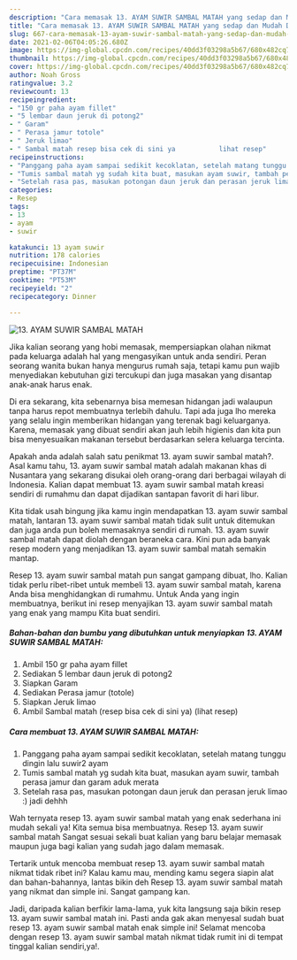 ```yaml
---
description: "Cara memasak 13. AYAM SUWIR SAMBAL MATAH yang sedap dan Mudah Dibuat"
title: "Cara memasak 13. AYAM SUWIR SAMBAL MATAH yang sedap dan Mudah Dibuat"
slug: 667-cara-memasak-13-ayam-suwir-sambal-matah-yang-sedap-dan-mudah-dibuat
date: 2021-02-06T04:05:26.680Z
image: https://img-global.cpcdn.com/recipes/40dd3f03298a5b67/680x482cq70/13-ayam-suwir-sambal-matah-foto-resep-utama.jpg
thumbnail: https://img-global.cpcdn.com/recipes/40dd3f03298a5b67/680x482cq70/13-ayam-suwir-sambal-matah-foto-resep-utama.jpg
cover: https://img-global.cpcdn.com/recipes/40dd3f03298a5b67/680x482cq70/13-ayam-suwir-sambal-matah-foto-resep-utama.jpg
author: Noah Gross
ratingvalue: 3.2
reviewcount: 13
recipeingredient:
- "150 gr paha ayam fillet"
- "5 lembar daun jeruk di potong2"
- " Garam"
- " Perasa jamur totole"
- " Jeruk limao"
- " Sambal matah resep bisa cek di sini ya           lihat resep"
recipeinstructions:
- "Panggang paha ayam sampai sedikit kecoklatan, setelah matang tunggu dingin lalu suwir2 ayam"
- "Tumis sambal matah yg sudah kita buat, masukan ayam suwir, tambah perasa jamur dan garam aduk merata"
- "Setelah rasa pas, masukan potongan daun jeruk dan perasan jeruk limao :) jadi dehhh"
categories:
- Resep
tags:
- 13
- ayam
- suwir

katakunci: 13 ayam suwir 
nutrition: 178 calories
recipecuisine: Indonesian
preptime: "PT37M"
cooktime: "PT53M"
recipeyield: "2"
recipecategory: Dinner

---
```



![13. AYAM SUWIR SAMBAL MATAH](https://img-global.cpcdn.com/recipes/40dd3f03298a5b67/680x482cq70/13-ayam-suwir-sambal-matah-foto-resep-utama.jpg)

Jika kalian seorang yang hobi memasak, mempersiapkan olahan nikmat pada keluarga adalah hal yang mengasyikan untuk anda sendiri. Peran seorang  wanita bukan hanya mengurus rumah saja, tetapi kamu pun wajib menyediakan kebutuhan gizi tercukupi dan juga masakan yang disantap anak-anak harus enak.

Di era  sekarang, kita sebenarnya bisa memesan hidangan jadi walaupun tanpa harus repot membuatnya terlebih dahulu. Tapi ada juga lho mereka yang selalu ingin memberikan hidangan yang terenak bagi keluarganya. Karena, memasak yang dibuat sendiri akan jauh lebih higienis dan kita pun bisa menyesuaikan makanan tersebut berdasarkan selera keluarga tercinta. 



Apakah anda adalah salah satu penikmat 13. ayam suwir sambal matah?. Asal kamu tahu, 13. ayam suwir sambal matah adalah makanan khas di Nusantara yang sekarang disukai oleh orang-orang dari berbagai wilayah di Indonesia. Kalian dapat membuat 13. ayam suwir sambal matah kreasi sendiri di rumahmu dan dapat dijadikan santapan favorit di hari libur.

Kita tidak usah bingung jika kamu ingin mendapatkan 13. ayam suwir sambal matah, lantaran 13. ayam suwir sambal matah tidak sulit untuk ditemukan dan juga anda pun boleh memasaknya sendiri di rumah. 13. ayam suwir sambal matah dapat diolah dengan beraneka cara. Kini pun ada banyak resep modern yang menjadikan 13. ayam suwir sambal matah semakin mantap.

Resep 13. ayam suwir sambal matah pun sangat gampang dibuat, lho. Kalian tidak perlu ribet-ribet untuk membeli 13. ayam suwir sambal matah, karena Anda bisa menghidangkan di rumahmu. Untuk Anda yang ingin membuatnya, berikut ini resep menyajikan 13. ayam suwir sambal matah yang enak yang mampu Kita buat sendiri.

<!--inarticleads1-->

##### Bahan-bahan dan bumbu yang dibutuhkan untuk menyiapkan 13. AYAM SUWIR SAMBAL MATAH:

1. Ambil 150 gr paha ayam fillet
1. Sediakan 5 lembar daun jeruk di potong2
1. Siapkan  Garam
1. Sediakan  Perasa jamur (totole)
1. Siapkan  Jeruk limao
1. Ambil  Sambal matah (resep bisa cek di sini ya)           (lihat resep)




<!--inarticleads2-->

##### Cara membuat 13. AYAM SUWIR SAMBAL MATAH:

1. Panggang paha ayam sampai sedikit kecoklatan, setelah matang tunggu dingin lalu suwir2 ayam
1. Tumis sambal matah yg sudah kita buat, masukan ayam suwir, tambah perasa jamur dan garam aduk merata
1. Setelah rasa pas, masukan potongan daun jeruk dan perasan jeruk limao :) jadi dehhh




Wah ternyata resep 13. ayam suwir sambal matah yang enak sederhana ini mudah sekali ya! Kita semua bisa membuatnya. Resep 13. ayam suwir sambal matah Sangat sesuai sekali buat kalian yang baru belajar memasak maupun juga bagi kalian yang sudah jago dalam memasak.

Tertarik untuk mencoba membuat resep 13. ayam suwir sambal matah nikmat tidak ribet ini? Kalau kamu mau, mending kamu segera siapin alat dan bahan-bahannya, lantas bikin deh Resep 13. ayam suwir sambal matah yang nikmat dan simple ini. Sangat gampang kan. 

Jadi, daripada kalian berfikir lama-lama, yuk kita langsung saja bikin resep 13. ayam suwir sambal matah ini. Pasti anda gak akan menyesal sudah buat resep 13. ayam suwir sambal matah enak simple ini! Selamat mencoba dengan resep 13. ayam suwir sambal matah nikmat tidak rumit ini di tempat tinggal kalian sendiri,ya!.

